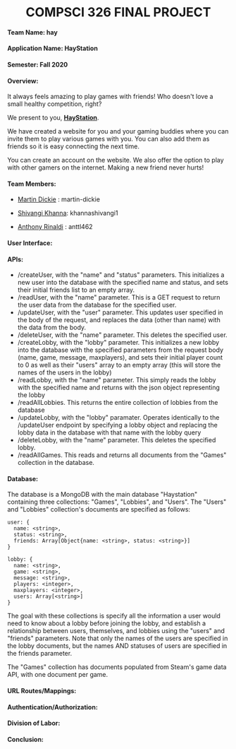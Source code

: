 # **<div align="center">COMPSCI 326 FINAL PROJECT**

#### **Team Name:** hay

#### **Application Name:** HayStation

#### **Semester:** Fall 2020

#### **Overview:**  
  
It always feels amazing to play games with friends! Who doesn't love a small healthy competition, right?

We present to you, [**HayStation**](https://floating-plateau-01072.herokuapp.com/games).  

We have created a website for you and your gaming buddies where you can invite them to play various games with you. You can also add them as friends so it is easy connecting the next time. 

You can create an account on the website. We also offer the option to play with other  gamers on the internet. Making a new friend never hurts!

#### **Team Members:**

* [Martin Dickie](github.com/martin-dickie) :  martin-dickie

* [Shivangi Khanna](https://github.com/khannashivangi1):  khannashivangi1

* [Anthony Rinaldi](https://github.com/anttl462) : anttl462

#### **User Interface:**

#### **APIs:**
* /createUser, with the "name" and "status" parameters. This initializes a new user into the database with the specified name and status, and sets their initial friends list to an empty array.
* /readUser, with the "name" parameter. This is a GET request to return the user data from the database for the specified user.
* /updateUser, with the "user" parameter. This updates user specified in the body of the request, and replaces the data (other than name) with the data from the body.
* /deleteUser, with the "name" parameter. This deletes the specified user.
* /createLobby, with the "lobby" parameter. This initializes a new lobby into the database with the specified parameters from the request body (name, game, message, maxplayers), and sets their initial player count to 0 as well as their "users" array to an empty array (this will store the names of the users in the lobby)
* /readLobby, with the "name" parameter. This simply reads the lobby with the specified name and returns with the json object representing the lobby
* /readAllLobbies. This returns the entire collection of lobbies from the database
* /updateLobby, with the "lobby" paramater. Operates identically to the /updateUser endpoint by specifying a lobby object and replacing the lobby data in the database with that name with the lobby query
* /deleteLobby, with the "name" parameter. This deletes the specified lobby.
* /readAllGames. This reads and returns all documents from the "Games" collection in the database.

#### **Database:**
The database is a MongoDB with the main database "Haystation" containing three collections: "Games", "Lobbies", and "Users". The "Users" and "Lobbies" collection's documents are specified as follows:
```
user: {
  name: <string>,
  status: <string>,
  friends: Array[Object{name: <string>, status: <string>}]
}

lobby: {
  name: <string>,
  game: <string>,
  message: <string>,
  players: <integer>,
  maxplayers: <integer>,
  users: Array[<string>]
}
```
The goal with these collections is specify all the information a user would need to know about a lobby before joining the lobby, and establish a relationship between users, themselves, and lobbies using the "users" and "friends" parameters. Note that only the names of the users are specified in the lobby documents, but the names AND statuses of users are specified in the friends parameter.

The "Games" collection has documents populated from Steam's game data API, with one document per game.

#### **URL Routes/Mappings:**

#### **Authentication/Authorization:**

#### **Division of Labor:**

#### **Conclusion:**
